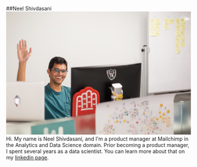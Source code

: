 ##Neel Shivdasani
![sup fam](wave.gif)
Hi. My name is Neel Shivdasani, and I'm a product manager at Mailchimp in the Analytics and Data Science domain. Prior becoming a product manager, I spent several years as a data scientist. You can learn more about that on my [linkedin page](http://linkedin.dataneel.com).

